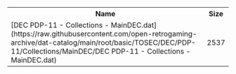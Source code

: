 <table>
<tr><th>Name</th><th>Size</th></tr>
<tr><td>
[DEC PDP-11 - Collections - MainDEC.dat](https://raw.githubusercontent.com/open-retrogaming-archive/dat-catalog/main/root/basic/TOSEC/DEC/PDP-11/Collections/MainDEC/DEC PDP-11 - Collections - MainDEC.dat)
</td><td>2537</td></tr>
</table>

